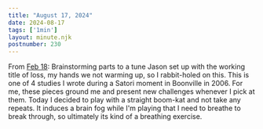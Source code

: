 ```yaml
---
title: "August 17, 2024"
date: 2024-08-17
tags: ['1min']
layout: minute.njk
postnumber: 230
---	
```


From [Feb 18](https://www.listenfaster.com/main/49/): Brainstorming parts to a tune Jason set up with the working title of loss, my hands we not warming up, so I rabbit-holed on this. This is one of 4 studies I wrote during a Satori moment in Boonville in 2006. For me, these pieces ground me and present new challenges whenever I pick at them. Today I decided to play with a straight boom-kat and not take any repeats. It induces a brain fog while I'm playing that I need to breathe to break through, so ultimately its kind of a breathing exercise.